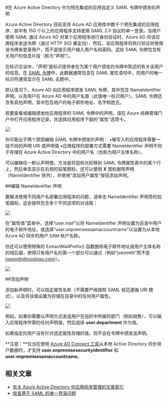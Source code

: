 <properties
	pageTitle="在 Azure Active Directory 中为预先集成的应用自定义 SAML 令牌中颁发的声明 | Azure"
	description="了解如何在 Azure Active Directory 中为预先集成的应用自定义 SAML 令牌中颁发的声明"
	services="active-directory"
	documentationCenter=""
	authors="asmalser-msft"
	manager="stevenpo"
	editor=""/>

<tags
	ms.service="active-directory"
	ms.workload="identity"
	ms.tgt_pltfrm="na"
	ms.devlang="na"
	ms.topic="article"
	ms.date="02/26/2016"
	wacn.date="06/27/2016"
	ms.author="asmalser"/>

#在 Azure Active Directory 中为预先集成的应用自定义 SAML 令牌中颁发的声明

Azure Active Directory 目前支持 Azure AD 应用库中数千个预先集成的应用程序，其中有 150 个以上的应用程序支持使用 SAML 2.0 协议的单一登录。当用户使用 SAML 通过 Azure AD 对某个应用程序进行身份验证时，Azure AD 将该应用程序发送令牌（通过 HTTP 302 重定向），然后，该应用程序将执行验证并使用该令牌来登录用户，而不是提示用户输入用户名和密码。这些 SAML 令牌包含有关用户的信息片段（称为“声明”）。

在标识交谈中，“声明”是标识提供者在为某个用户颁发的令牌中陈述的有关该用户的信息。在 [SAML 令牌](http://en.wikipedia.org/wiki/SAML_2.0)中，此数据通常包含在 SAML 属性语句中，而用户的唯一标识符通常显示在 SAML 主题中。

默认情况下，Azure AD 向应用程序颁发 SAML 令牌，其中包含 NameIdentifier 声明，以及用户在 Azure AD 中的用户名值（此值唯一标识用户）。SAML 令牌还含有其他声明，其中包含用户的电子邮件地址、名字和姓氏。

若要查看或编辑颁发给应用程序的 SAML 令牌中的声明，请在 Azure 经典管理门户中打开应用程序记录，并选择应用程序下面的“属性”选项卡。

![][1]

你可能出于两个原因编辑 SAML 令牌中颁发的声明：
•被写入的应用程序需要一组不同的声明 URI 或声明值 
•应用程序的部署方式需要 NameIdentifier 声明不同于存储在 Azure Active Directory 中的用户名（也称为用户主体名称）。

可以编辑任一默认声明值，方法是将鼠标光标移到 SAML 令牌属性表中的某个行上，然后单击显示在右侧的铅笔图标。还可以使用 **X** 图标删除声明（NameIdentifier 除外），并使用“添加用户属性”按钮添加声明。

##编辑 NameIdentifier 声明

要解决使用不同用户名部署应用程序的问题，请单击 NameIdentifier 声明旁的铅笔图标。这会提供包含多个不同选项的对话框：

![][2]

在“属性值”菜单中，选择“user.mail”以将 NameIdentifier 声明设置为目录中用户的电子邮件地址，或选择“user.onpremisessamaccountname”以设置为从本地 Azure AD 同步的用户 SAM 帐户名称。

你还可以使用特殊的 ExtractMailPrefix() 函数删除电子邮件地址或用户主体名称的域后缀，使得只有用户名的第一个部分可以通过（例如“joesmith”而不是 joesmith@contoso.com)）。

![][3]

##添加声明

添加新声明时，可以指定属性名称（不需要严格按照 SAML 规范遵循 URI 模式），以及将该值设置为存储在目录中的任何用户属性。

![][4]

例如，如果你需要以声明方式发送用户在组织中所属的部门（例如销售），可以输入应用程序所需的任何声明值，然后选择 **user.department** 作为值。

如果指定的用户没有针对选定属性存储的值，则不会在令牌中颁发该声明。

**注意：**仅当在使用 [Azure AD Connect 工具](/documentation/articles/active-directory-aadconnect/)从本地 Active Directory 同步用户数据时，才支持 **user.onpremisesecurityidentifier** 和 **user.onpremisesamaccountname**。

## 相关文章

- [有关 Azure Active Directory 中应用程序管理的文章索引](/documentation/articles/active-directory-apps-index/)
- [排查基于 SAML 的单一登录问题](/documentation/articles/active-directory-saml-debugging/)
	
<!--Image references-->
[1]: ./media/active-directory-saml-claims-customization/claimscustomization1.png
[2]: ./media/active-directory-saml-claims-customization/claimscustomization2.png
[3]: ./media/active-directory-saml-claims-customization/claimscustomization3.png
[4]: ./media/active-directory-saml-claims-customization/claimscustomization4.png

<!---HONumber=Mooncake_0620_2016-->